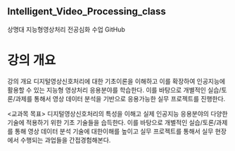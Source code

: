 ## Intelligent_Video_Processing_class
상명대 지능형영상처리 전공심화 수업 GitHub 

# 강의 개요
강의 개요
디지털영상신호처리에 대한 기초이론을 이해하고 이를 확장하여 인공지능에 활용할 수 있는 지능형 영상처리 응용분야를 학습한다. 이를 바탕으로 개별적인 실습/토론/과제를 통해서 영상 데이터 분석을 기반으로 응용가능한 실무 프로젝트를 진행한다.

<교과목 목표>
디지털영상신호처리의 특성을 이해고 실제 인공지능 응용분야의 다양한 기술에 적용하기 위한 기초 기술들을 습득한다. 이를 바탕으로 개별적인 실습/토론/과제를 통해 영상 데이터 분석 기술에 대한이해를 높이고 실무 프로젝트를 통해서 실무 현장에서 수행되는 과업들을 간접경험해본다.
